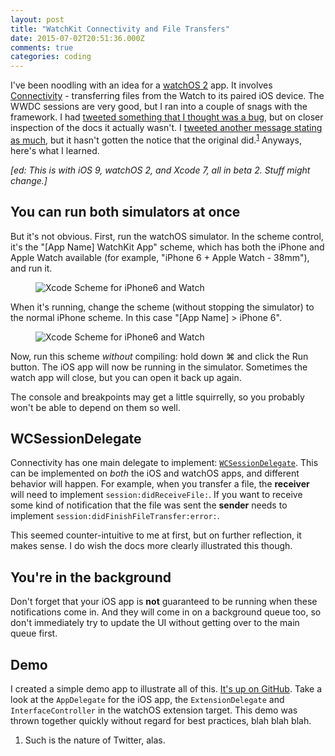 ```yaml
---
layout: post
title: "WatchKit Connectivity and File Transfers"
date: 2015-07-02T20:51:36.000Z
comments: true
categories: coding
---
```

I've been noodling with an idea for a [watchOS 2](https://developer.apple.com/watchos/pre-release/) app. It involves [Connectivity](https://developer.apple.com/library/prerelease/watchos/documentation/WatchConnectivity/Reference/WatchConnectivity_framework/index.html#//apple_ref/doc/uid/TP40015269) - transferring files from the Watch to its paired iOS device. The WWDC sessions are very good, but I ran into a couple of snags with the framework. I had [tweeted something that I thought was a bug](https://twitter.com/swilliams/status/616671359557599232), but on closer inspection of the docs it actually wasn't. I [tweeted another message stating as much](https://twitter.com/swilliams/status/616673013417803776), but it hasn't gotten the notice that the original did.<sup id="fnref:1"><a href="#fn:1" rel="footnote">1</a></sup> Anyways, here's what I learned.

*[ed: This is with iOS 9, watchOS 2, and Xcode 7, all in beta 2. Stuff might change.]*

## You can run both simulators at once
But it's not obvious. First, run the watchOS simulator. In the scheme control, it's the "[App Name] WatchKit App" scheme, which has both the iPhone and Apple Watch available (for example, "iPhone 6 + Apple Watch - 38mm"), and run it. 

<figure class="center">
    <img alt="Xcode Scheme for iPhone6 and Watch" src="/images/assets/conn-iphone-6-and-watch.png">
</figure>

When it's running, change the scheme (without stopping the simulator) to the normal iPhone scheme. In this case "[App Name] > iPhone 6". 

<figure class="center">
    <img alt="Xcode Scheme for iPhone6 and Watch" src="/images/assets/conn-iphone-6.png">
</figure>

Now, run this scheme *without* compiling: hold down ⌘ and click the Run button. The iOS app will now be running in the simulator. Sometimes the watch app will close, but you can open it back up again.

The console and breakpoints may get a little squirrelly, so you probably won't be able to depend on them so well.

## WCSessionDelegate
Connectivity has one main delegate to implement: [`WCSessionDelegate`](https://developer.apple.com/library/prerelease/watchos/documentation/WatchConnectivity/Reference/WCSessionDelegate_protocol/). This can be implemented on *both* the iOS and watchOS apps, and different behavior will happen. For example, when you transfer a file, the **receiver** will need to implement `session:didReceiveFile:`. If you want to receive some kind of notification that the file was sent the **sender** needs to implement `session:didFinishFileTransfer:error:`. 

This seemed counter-intuitive to me at first, but on further reflection, it makes sense. I do wish the docs more clearly illustrated this though.

## You're in the background
Don't forget that your iOS app is **not** guaranteed to be running when these notifications come in. And they will come in on a background queue too, so don't immediately try to update the UI without getting over to the main queue first.

## Demo
I created a simple demo app to illustrate all of this. [It's up on GitHub](https://github.com/swilliams/watchkit-connectivity-demo). Take a look at the `AppDelegate` for the iOS app, the `ExtensionDelegate` and `InterfaceController` in the watchOS extension target. This demo was thrown together quickly without regard for best practices, blah blah blah.




<div class="footnotes">
  <ol>
    <li class="footnote" id="fn:1">
  <p>Such is the nature of Twitter, alas.</p>
</li>
  </ol>
</div>